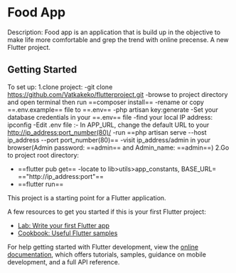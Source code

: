 # Food App
Description: Food app is an application that is build up in the objective to make life more comfortable and grep the trend with online precense.
A new Flutter project.

## Getting Started
To set up:
1.clone project:
-git clone <https://github.com/Vatkakeko/flutterproject.git>
-browse to project directory and open terminal then run ==composer install==
-rename or copy ==.env.example== file to ==.env==
-php artisan key:generate
-Set your database credentials in your ==.env== file
-find your local IP address: ipconfig
-Edit .env file :- In APP_URL, change the default URL to your <http://ip_address:port_number(80)/>
-run ==php artisan serve --host ip_address --port port_number(80)==
-visit ip_address/admin in your browser(Admin password: ==admin== and Admin_name: ==admin==)
2.Go to project root directory:
- ==flutter pub get==
-locate to lib>utils>app_constants, BASE_URL= =="http://ip_address:port"==
- ==flutter run==

This project is a starting point for a Flutter application.

A few resources to get you started if this is your first Flutter project:

- [Lab: Write your first Flutter app](https://docs.flutter.dev/get-started/codelab)
- [Cookbook: Useful Flutter samples](https://docs.flutter.dev/cookbook)

For help getting started with Flutter development, view the
[online documentation](https://docs.flutter.dev/), which offers tutorials,
samples, guidance on mobile development, and a full API reference.
